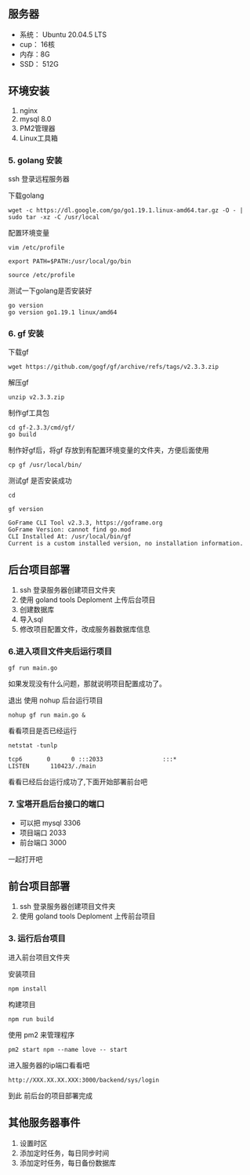 ## 服务器

- 系统： Ubuntu 20.04.5 LTS
- cup： 16核
- 内存：8G
- SSD： 512G

## 环境安装

1. nginx
2. mysql 8.0
3. PM2管理器
4. Linux工具箱

### 5. golang 安装

ssh 登录远程服务器

下载golang

```
wget -c https://dl.google.com/go/go1.19.1.linux-amd64.tar.gz -O - | sudo tar -xz -C /usr/local   
```

配置环境变量

```
vim /etc/profile

export PATH=$PATH:/usr/local/go/bin

source /etc/profile

```

测试一下golang是否安装好

 ```
go version
go version go1.19.1 linux/amd64
```

### 6. gf 安装

下载gf

```
wget https://github.com/gogf/gf/archive/refs/tags/v2.3.3.zip

```

解压gf

```
unzip v2.3.3.zip
```

制作gf工具包

```
cd gf-2.3.3/cmd/gf/
go build
```

制作好gf后，将gf 存放到有配置环境变量的文件夹，方便后面使用

```
cp gf /usr/local/bin/
```

测试gf 是否安装成功

```
cd 

gf version

GoFrame CLI Tool v2.3.3, https://goframe.org
GoFrame Version: cannot find go.mod
CLI Installed At: /usr/local/bin/gf
Current is a custom installed version, no installation information.
```

## 后台项目部署

1. ssh 登录服务器创建项目文件夹
2. 使用 goland tools Deploment 上传后台项目
3. 创建数据库
4. 导入sql
5. 修改项目配置文件，改成服务器数据库信息

### 6.进入项目文件夹后运行项目

```
gf run main.go
```

如果发现没有什么问题，那就说明项目配置成功了。

退出 使用 nohup 后台运行项目

```
nohup gf run main.go &
```

看看项目是否已经运行

```
netstat -tunlp

tcp6       0      0 :::2033                 :::*                    LISTEN      110423/./main  
```

看看已经后台运行成功了,下面开始部署前台吧

### 7. 宝塔开启后台接口的端口

- 可以把 mysql 3306
- 项目端口 2033
- 前台端口 3000

一起打开吧

## 前台项目部署

1. ssh 登录服务器创建项目文件夹
2. 使用 goland tools Deploment 上传前台项目

### 3. 运行后台项目

进入前台项目文件夹

安装项目

```
npm install
```

构建项目

```
npm run build
```

使用 pm2 来管理程序

```
pm2 start npm --name love -- start
```

进入服务器的ip端口看看吧

```
http://XXX.XX.XX.XXX:3000/backend/sys/login
```

到此 前后台的项目部署完成

## 其他服务器事件

1. 设置时区
2. 添加定时任务，每日同步时间
3. 添加定时任务，每日备份数据库

